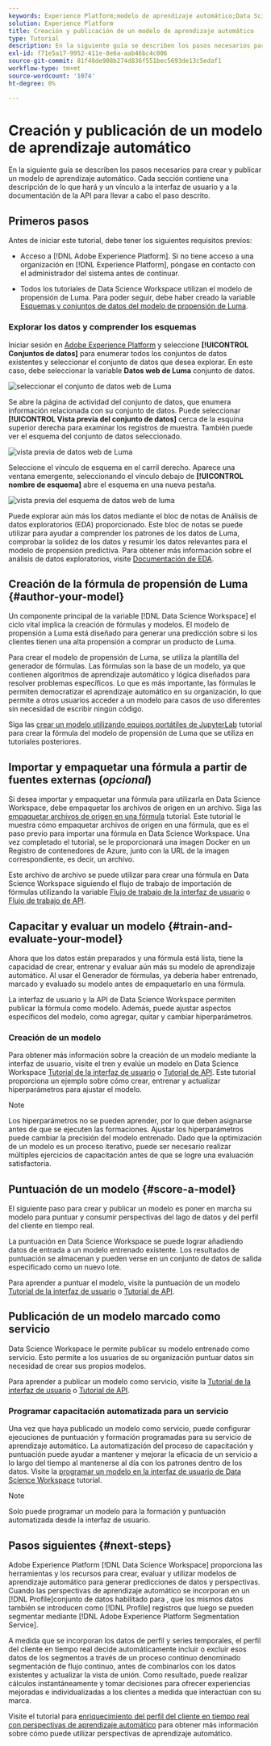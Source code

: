 ```yaml
---
keywords: Experience Platform;modelo de aprendizaje automático;Data Science Workspace;temas populares;crear y publicar un modelo
solution: Experience Platform
title: Creación y publicación de un modelo de aprendizaje automático
type: Tutorial
description: En la siguiente guía se describen los pasos necesarios para crear y publicar un modelo de aprendizaje automático.
exl-id: f71e5a17-9952-411e-8e6a-aab46bc4c006
source-git-commit: 81f48de908b274d836f551bec5693de13c5edaf1
workflow-type: tm+mt
source-wordcount: '1074'
ht-degree: 0%

---
```



# Creación y publicación de un modelo de aprendizaje automático

En la siguiente guía se describen los pasos necesarios para crear y publicar un modelo de aprendizaje automático. Cada sección contiene una descripción de lo que hará y un vínculo a la interfaz de usuario y a la documentación de la API para llevar a cabo el paso descrito.

## Primeros pasos

Antes de iniciar este tutorial, debe tener los siguientes requisitos previos:

- Acceso a [!DNL Adobe Experience Platform]. Si no tiene acceso a una organización en [!DNL Experience Platform], póngase en contacto con el administrador del sistema antes de continuar.

- Todos los tutoriales de Data Science Workspace utilizan el modelo de propensión de Luma. Para poder seguir, debe haber creado la variable [Esquemas y conjuntos de datos del modelo de propensión de Luma](./create-luma-data.md).

### Explorar los datos y comprender los esquemas

Iniciar sesión en [Adobe Experience Platform](https://platform.adobe.com/) y seleccione **[!UICONTROL Conjuntos de datos]** para enumerar todos los conjuntos de datos existentes y seleccionar el conjunto de datos que desea explorar. En este caso, debe seleccionar la variable **Datos web de Luma** conjunto de datos.

![seleccionar el conjunto de datos web de Luma](../images/models-recipes/model-walkthrough/luma-dataset.png)

Se abre la página de actividad del conjunto de datos, que enumera información relacionada con su conjunto de datos. Puede seleccionar **[!UICONTROL Vista previa del conjunto de datos]** cerca de la esquina superior derecha para examinar los registros de muestra. También puede ver el esquema del conjunto de datos seleccionado.

![vista previa de datos web de Luma](../images/models-recipes/model-walkthrough/preview-dataset.png)

Seleccione el vínculo de esquema en el carril derecho. Aparece una ventana emergente, seleccionando el vínculo debajo de **[!UICONTROL nombre de esquema]** abre el esquema en una nueva pestaña.

![vista previa del esquema de datos web de luma](../images/models-recipes/model-walkthrough/preview-schema.png)

Puede explorar aún más los datos mediante el bloc de notas de Análisis de datos exploratorios (EDA) proporcionado. Este bloc de notas se puede utilizar para ayudar a comprender los patrones de los datos de Luma, comprobar la solidez de los datos y resumir los datos relevantes para el modelo de propensión predictiva. Para obtener más información sobre el análisis de datos exploratorios, visite [Documentación de EDA](../jupyterlab/eda-notebook.md).

## Creación de la fórmula de propensión de Luma {#author-your-model}

Un componente principal de la variable [!DNL Data Science Workspace] el ciclo vital implica la creación de fórmulas y modelos. El modelo de propensión a Luma está diseñado para generar una predicción sobre si los clientes tienen una alta propensión a comprar un producto de Luma.

Para crear el modelo de propensión de Luma, se utiliza la plantilla del generador de fórmulas. Las fórmulas son la base de un modelo, ya que contienen algoritmos de aprendizaje automático y lógica diseñados para resolver problemas específicos. Lo que es más importante, las fórmulas le permiten democratizar el aprendizaje automático en su organización, lo que permite a otros usuarios acceder a un modelo para casos de uso diferentes sin necesidad de escribir ningún código.

Siga las [crear un modelo utilizando equipos portátiles de JupyterLab](../jupyterlab/create-a-model.md) tutorial para crear la fórmula del modelo de propensión de Luma que se utiliza en tutoriales posteriores.

## Importar y empaquetar una fórmula a partir de fuentes externas (*opcional*)

Si desea importar y empaquetar una fórmula para utilizarla en Data Science Workspace, debe empaquetar los archivos de origen en un archivo. Siga las [empaquetar archivos de origen en una fórmula](./package-source-files-recipe.md) tutorial. Este tutorial le muestra cómo empaquetar archivos de origen en una fórmula, que es el paso previo para importar una fórmula en Data Science Workspace. Una vez completado el tutorial, se le proporcionará una imagen Docker en un Registro de contenedores de Azure, junto con la URL de la imagen correspondiente, es decir, un archivo.

Este archivo de archivo se puede utilizar para crear una fórmula en Data Science Workspace siguiendo el flujo de trabajo de importación de fórmulas utilizando la variable [Flujo de trabajo de la interfaz de usuario](./import-packaged-recipe-ui.md) o [Flujo de trabajo de API](./import-packaged-recipe-api.md).

## Capacitar y evaluar un modelo {#train-and-evaluate-your-model}

Ahora que los datos están preparados y una fórmula está lista, tiene la capacidad de crear, entrenar y evaluar aún más su modelo de aprendizaje automático. Al usar el Generador de fórmulas, ya debería haber entrenado, marcado y evaluado su modelo antes de empaquetarlo en una fórmula.

La interfaz de usuario y la API de Data Science Workspace permiten publicar la fórmula como modelo. Además, puede ajustar aspectos específicos del modelo, como agregar, quitar y cambiar hiperparámetros.

### Creación de un modelo

Para obtener más información sobre la creación de un modelo mediante la interfaz de usuario, visite el tren y evalúe un modelo en Data Science Workspace [Tutorial de la interfaz de usuario](./train-evaluate-model-ui.md) o [Tutorial de API](./train-evaluate-model-api.md). Este tutorial proporciona un ejemplo sobre cómo crear, entrenar y actualizar hiperparámetros para ajustar el modelo.

>[!NOTE]
>
> Los hiperparámetros no se pueden aprender, por lo que deben asignarse antes de que se ejecuten las formaciones. Ajustar los hiperparámetros puede cambiar la precisión del modelo entrenado. Dado que la optimización de un modelo es un proceso iterativo, puede ser necesario realizar múltiples ejercicios de capacitación antes de que se logre una evaluación satisfactoria.

## Puntuación de un modelo {#score-a-model}

El siguiente paso para crear y publicar un modelo es poner en marcha su modelo para puntuar y consumir perspectivas del lago de datos y del perfil del cliente en tiempo real.

La puntuación en Data Science Workspace se puede lograr añadiendo datos de entrada a un modelo entrenado existente. Los resultados de puntuación se almacenan y pueden verse en un conjunto de datos de salida especificado como un nuevo lote.

Para aprender a puntuar el modelo, visite la puntuación de un modelo [Tutorial de la interfaz de usuario](./score-model-ui.md) o [Tutorial de API](./score-model-api.md).

## Publicación de un modelo marcado como servicio

Data Science Workspace le permite publicar su modelo entrenado como servicio. Esto permite a los usuarios de su organización puntuar datos sin necesidad de crear sus propios modelos.

Para aprender a publicar un modelo como servicio, visite la [Tutorial de la interfaz de usuario](./publish-model-service-ui.md) o [Tutorial de API](./publish-model-service-api.md).

### Programar capacitación automatizada para un servicio

Una vez que haya publicado un modelo como servicio, puede configurar ejecuciones de puntuación y formación programadas para su servicio de aprendizaje automático. La automatización del proceso de capacitación y puntuación puede ayudar a mantener y mejorar la eficacia de un servicio a lo largo del tiempo al mantenerse al día con los patrones dentro de los datos. Visite la [programar un modelo en la interfaz de usuario de Data Science Workspace](./schedule-models-ui.md) tutorial.

>[!NOTE]
>
> Solo puede programar un modelo para la formación y puntuación automatizada desde la interfaz de usuario.

## Pasos siguientes {#next-steps}

Adobe Experience Platform [!DNL Data Science Workspace] proporciona las herramientas y los recursos para crear, evaluar y utilizar modelos de aprendizaje automático para generar predicciones de datos y perspectivas. Cuando las perspectivas de aprendizaje automático se incorporan en un [!DNL Profile]conjunto de datos habilitado para , que los mismos datos también se introducen como [!DNL Profile] registros que luego se pueden segmentar mediante [!DNL Adobe Experience Platform Segmentation Service].

A medida que se incorporan los datos de perfil y series temporales, el perfil del cliente en tiempo real decide automáticamente incluir o excluir esos datos de los segmentos a través de un proceso continuo denominado segmentación de flujo continuo, antes de combinarlos con los datos existentes y actualizar la vista de unión. Como resultado, puede realizar cálculos instantáneamente y tomar decisiones para ofrecer experiencias mejoradas e individualizadas a los clientes a medida que interactúan con su marca.

Visite el tutorial para [enriquecimiento del perfil del cliente en tiempo real con perspectivas de aprendizaje automático](./enrich-profile.md) para obtener más información sobre cómo puede utilizar perspectivas de aprendizaje automático.
